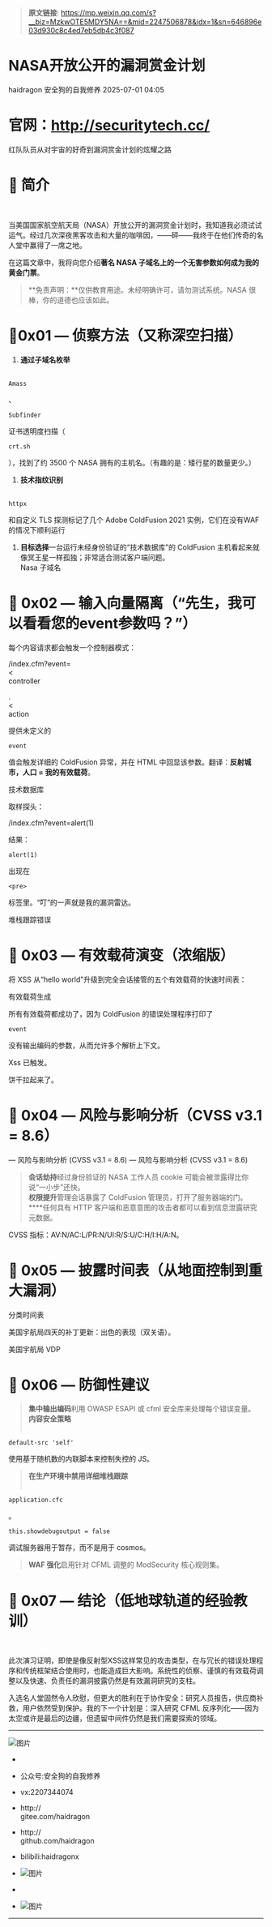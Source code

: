 > **原文链接**: https://mp.weixin.qq.com/s?__biz=MzkwOTE5MDY5NA==&mid=2247506878&idx=1&sn=646896e03d930c8c4ed7eb5db4c3f087

#  NASA开放公开的漏洞赏金计划  
haidragon  安全狗的自我修养   2025-07-01 04:05  
  
# 官网：http://securitytech.cc/  
  
  
  
红队队员从对宇宙的好奇到漏洞赏金计划的炫耀之路  
# 🚀 简介  
  
   
  
当美国国家航空航天局（NASA）开放公开的漏洞赏金计划时，我知道我必须试试运气。经过几次深夜黑客攻击和大量的咖啡因，——砰——我终于在他们传奇的名人堂中赢得了一席之地。  
  
在这篇文章中，我将向您介绍**著名 NASA 子域名上的一个无害参数如何成为我的黄金门票**。  
> **免责声明：**仅供教育用途。未经明确许可，请勿测试系统。NASA 很棒，你的道德也应该如此。  
  
# 🚀0x01 — 侦察方法（又称深空扫描）  
1. **通过子域名枚举**  
 
```
Amass
```

、
```
Subfinder
```

证书透明度扫描（
```
crt.sh
```

），找到了约 3500 个 NASA 拥有的主机名。（有趣的是：矮行星的数量更少。）  
  
1. **技术指纹识别**  
 
```
httpx
```

和自定义 TLS 探测标记了几个 Adobe ColdFusion 2021 实例，它们在没有WAF的情况下顺利运行  
  
1. **目标选择**一台运行未经身份验证的“技术数据库”的 ColdFusion 主机看起来就像冥王星一样孤独；非常适合测试客户端问题。  
Nasa 子域名  
# 🚀 0x02 — 输入向量隔离（“先生，我可以看看您的event参数吗？”）  
  
每个内容请求都会触发一个控制器模式：  
  
/index.cfm?event=  
<  
controller  
>  
.  
<  
action  
>  
  
提供未定义的
```
event
```

值会触发详细的 ColdFusion 异常，并在 HTML 中回显该参数。翻译：**反射城市，人口 = 我的有效载荷**。  
  
  
技术数据库  
  
取样探头：  
  
/index.cfm?event=alert(1)  
  
结果：
```
alert(1)
```

出现在
```
<pre>
```

标签里。“叮”的一声就是我的漏洞雷达。  
  
  
堆栈跟踪错误  
# 🚀 0x03 — 有效载荷演变（浓缩版）  
  
将 XSS 从“hello world”升级到完全会话接管的五个有效载荷的快速时间表：  
  
  
有效载荷生成  
  
所有有效载荷都成功了，因为 ColdFusion 的错误处理程序打印了
```
event
```

没有输出编码的参数，从而允许多个解析上下文。  
  
  
Xss 已触发。  
  
  
饼干拉起来了。  
# 🚀 0x04 — 风险与影响分析（CVSS v3.1 = 8.6）  
  
— 风险与影响分析 (CVSS v3.1 = 8.6) — 风险与影响分析 (CVSS v3.1 = 8.6)  
> **会话劫持**经过身份验证的 NASA 工作人员 cookie 可能会被泄露得比你说“一小步”还快。  
> **权限提升**管理会话暴露了 ColdFusion 管理员，打开了服务器端的门。  
> ****任何具有 HTTP 客户端和恶意意图的攻击者都可以看到信息泄露研究元数据。  
  
  
CVSS 指标：AV:N/AC:L/PR:N/UI:R/S:U/C:H/I:H/A:N。  
# 🚀 0x05 — 披露时间表（从地面控制到重大漏洞）  
  
  
分类时间表  
  
美国宇航局四天的补丁更新：出色的表现（双关语）。  
  
  
美国宇航局 VDP  
# 🚀 0x06 — 防御性建议  
> **集中输出编码**利用 OWASP ESAPI 或 cfml 安全库来处理每个错误变量。  
> **内容安全策略**  
 
```
default‑src 'self'
```

使用基于随机数的内联脚本来控制失控的 JS。  
> **在生产环境中禁用详细堆栈跟踪**  
 
```
application.cfc
```

。
```
this.showdebugoutput = false
```

调试服务器用于暂存，而不是用于 cosmos。  
> **WAF 强化**启用针对 CFML 调整的 ModSecurity 核心规则集。  
  
# 🚀 0x07 — 结论（低地球轨道的经验教训）  
  
    
  
此次演习证明，即使是像反射型XSS这样常见的攻击类型，在与冗长的错误处理程序和传统框架结合使用时，也能造成巨大影响。系统性的侦察、谨慎的有效载荷调整以及快速、负责任的漏洞披露仍然是有效漏洞研究的支柱。  
  
入选名人堂固然令人欣慰，但更大的胜利在于协作安全：研究人员报告，供应商补救，用户依然受到保护。我的下一个计划是：深入研究 CFML 反序列化——因为太空或许是最后的边疆，但遗留中间件仍然是我们需要探索的领域。  
  
****  
![图片](https://mmbiz.qpic.cn/sz_mmbiz_png/vBZcZNVQERErMHeel1LlJg6AojUAPhYkMcQgQkjqYIXRIJBxXmHHBmGmYPDvcJJg7jhaO89IC28xujCjbwiblTQ/640?wx_fmt=png&from=appmsg&watermark=1&wxfrom=5&wx_lazy=1&tp=webp "")  
  
-   
- 公众号:安全狗的自我修养  
  
- vx:2207344074  
  
- http://  
gitee.com/haidragon  
  
- http://  
github.com/haidragon  
  
- bilibili:haidragonx  
  
- ![图片](https://mmbiz.qpic.cn/sz_mmbiz_png/vBZcZNVQERHYgfyicoHWcBVxH85UOBNaPMJPjIWnCTP3EjrhOXhJsryIkR34mCwqetPF7aRmbhnxBbiaicS0rwu6w/640?wx_fmt=other&wxfrom=5&wx_lazy=1&wx_co=1&tp=webp "")  
  
-   
- ![图片](https://mmbiz.qpic.cn/sz_mmbiz_png/vBZcZNVQERHYgfyicoHWcBVxH85UOBNaPZeRlpCaIfwnM0IM4vnVugkAyDFJlhe1Rkalbz0a282U9iaVU12iaEiahw/640?wx_fmt=other&wxfrom=5&wx_lazy=1&wx_co=1&tp=webp "")  
  
****  
  
  
